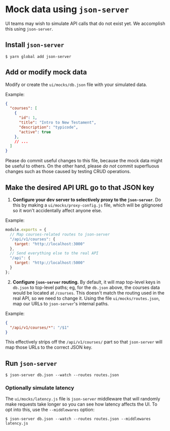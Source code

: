# Mock data using `json-server`

UI teams may wish to simulate API calls that do not exist yet.  We accomplish this using `json-server`.

## Install `json-server`

```
$ yarn global add json-server
```

## Add or modify mock data

Modify or create the `ui/mocks/db.json` file with your simulated data.

Example:

```json
{
  "courses": [
    {
      "id": 1,
      "title": "Intro to New Testament",
      "description": "typicode",
      "active": true
    },
    // ...
  ]
}
```

Please do commit useful changes to this file, because the mock data might be useful to others.  On the other hand, please _do not_ commit superfluous changes such as those caused by testing CRUD operations.

## Make the desired API URL go to that JSON key

1. **Configure your dev server to selectively proxy to the `json-server`**.  Do this by making a `ui/mocks/proxy-config.js` file, which will be gitignored so it won't accidentally affect anyone else.

Example:

```js
module.exports = {
  // Map courses-related routes to json-server
  "/api/v1/courses": {
    target: "http://localhost:3000"
  },
  // Send everything else to the real API
  "/api": {
    target: "http://localhost:5000"
  }
};
```

2. **Configure `json-server` routing.**  By default, it will map top-level keys in `db.json` to top-level paths; eg, for the `db.json` above, the courses data would be located at `/courses`.  This doesn't match the routing used in the real API, so we need to change it.  Using the file `ui/mocks/routes.json`, map our URLs to `json-server`'s internal paths.

Example:

```json
{
  "/api/v1/courses/*": "/$1"
}
```

This effectively strips off the `/api/v1/courses/` part so that `json-server` will map those URLs to the correct JSON key.

## Run `json-server`

```
$ json-server db.json --watch --routes routes.json
```

### Optionally simulate latency

The `ui/mocks/latency.js` file is `json-server` middleware that will randomly make requests take longer so you can see how latency affects the UI.  To opt into this, use the `--middlewares` option:

```
$ json-server db.json --watch --routes routes.json --middlewares latency.js
```
